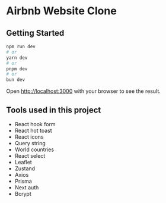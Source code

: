 # Airbnb Website Clone

## Getting Started

```bash
npm run dev
# or
yarn dev
# or
pnpm dev
# or
bun dev
```

Open [http://localhost:3000](http://localhost:3000) with your browser to see the result.

## Tools used in this project
- React hook form
- React hot toast
- React icons
- Query string
- World countries
- React select
- Leaflet
- Zustand
- Axios
- Prisma
- Next auth
- Bcrypt